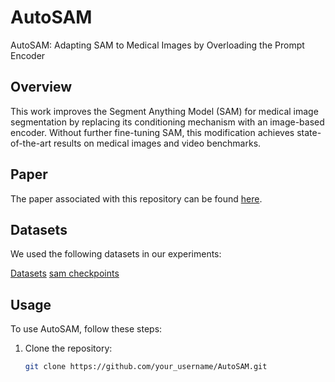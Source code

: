 # AutoSAM
AutoSAM: Adapting SAM to Medical Images by Overloading the Prompt Encoder

## Overview

This work improves the Segment Anything Model (SAM) for medical image segmentation by replacing its conditioning mechanism with an image-based encoder. Without further fine-tuning SAM, this modification achieves state-of-the-art results on medical images and video benchmarks. 

## Paper

The paper associated with this repository can be found [here](https://arxiv.org/pdf/2306.06370.pdf).

## Datasets

We used the following datasets in our experiments:

[Datasets](Link_to_Dataset_1)
[sam checkpoints](Link_to_Checkpoint_1)

## Usage

To use AutoSAM, follow these steps:

1. Clone the repository:

   ```bash
   git clone https://github.com/your_username/AutoSAM.git

